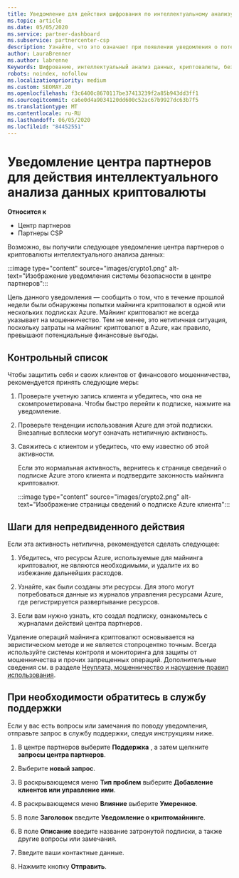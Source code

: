 ```yaml
---
title: Уведомление для действия шифрования по интеллектуальному анализу
ms.topic: article
ms.date: 05/05/2020
ms.service: partner-dashboard
ms.subservice: partnercenter-csp
description: Узнайте, что это означает при появлении уведомления о потенциальном криптовалюты интеллектуального анализа данных (или шифровании с помощью шифрования) в одной или нескольких подписках Azure.
author: LauraBrenner
ms.author: labrenne
Keywords: Шифрование, интеллектуальный анализ данных, криптовалюты, безопасность
robots: noindex, nofollow
ms.localizationpriority: medium
ms.custom: SEOMAY.20
ms.openlocfilehash: f3c6400c8670117be37413239f2a85b943dd3ff1
ms.sourcegitcommit: ca6e0d4a9034120dd600c52ac67b9927dc63b7f5
ms.translationtype: MT
ms.contentlocale: ru-RU
ms.lasthandoff: 06/05/2020
ms.locfileid: "84452551"
---
```

# <a name="partner-center-notification-for-cryptocurrency-mining-activity"></a>Уведомление центра партнеров для действия интеллектуального анализа данных криптовалюты

**Относится к**

-  Центр партнеров
-  Партнеры CSP

Возможно, вы получили следующее уведомление центра партнеров о криптовалюты интеллектуального анализа данных:

:::image type="content" source="images/crypto1.png" alt-text="Изображение уведомления системы безопасности в центре партнеров":::

Цель данного уведомления — сообщить о том, что в течение прошлой недели были обнаружены попытки майнинга криптовалют в одной или нескольких подписках Azure. Майнинг криптовалют не всегда указывает на мошенничество. Тем не менее, это нетипичная ситуация, поскольку затраты на майнинг криптовалют в Azure, как правило, превышают потенциальные финансовые выгоды.

## <a name="checklist"></a>Контрольный список

Чтобы защитить себя и своих клиентов от финансового мошенничества, рекомендуется принять следующие меры:

1. Проверьте учетную запись клиента и убедитесь, что она не скомпрометирована. Чтобы быстро перейти к подписке, нажмите на уведомление.

2. Проверьте тенденции использования Azure для этой подписки. Внезапные всплески могут означать нетипичную активность.

3. Свяжитесь с клиентом и убедитесь, что ему известно об этой активности.

   Если это нормальная активность, вернитесь к странице сведений о подписке Azure этого клиента и подтвердите законность майнинга криптовалют.

   :::image type="content" source="images/crypto2.png" alt-text="Изображение страницы сведений о подписке Azure клиента":::

## <a name="steps-for-unexpected-activity"></a>Шаги для непредвиденного действия

Если эта активность нетипична, рекомендуется сделать следующее:

1. Убедитесь, что ресурсы Azure, используемые для майнинга криптовалют, не являются необходимыми, и удалите их во избежание дальнейших расходов.

2. Узнайте, как были созданы эти ресурсы. Для этого могут потребоваться данные из журналов управления ресурсами Azure, где регистрируется развертывание ресурсов.

3. Если вам нужно узнать, кто создал подписку, ознакомьтесь с журналами действий центра партнеров.

Удаление операций майнинга криптовалют основывается на эвристическом методе и не является стопроцентно точным. Всегда используйте системы контроля и мониторинга для защиты от мошенничества и прочих запрещенных операций. Дополнительные сведения см. в разделе [Неуплата, мошенничество и нарушение правил использования](https://docs.microsoft.com/partner-center/non-payment--fraud--or-misuse).

## <a name="contact-support-if-needed"></a>При необходимости обратитесь в службу поддержки

Если у вас есть вопросы или замечания по поводу уведомления, отправьте запрос в службу поддержки, следуя инструкциям ниже.

1. В центре партнеров выберите **Поддержка** , а затем щелкните **запросы центра партнеров**.

2. Выберите **новый запрос**. 

3. В раскрывающемся меню **Тип проблем** выберите **Добавление клиентов или управление ими**.

4. В раскрывающемся меню **Влияние** выберите **Умеренное**.

5. В поле **Заголовок** введите **Уведомление о криптомайнинге**.

6. В поле **Описание** введите название затронутой подписки, а также другие вопросы или замечания.

7. Введите ваши контактные данные.

8. Нажмите кнопку **Отправить**.
